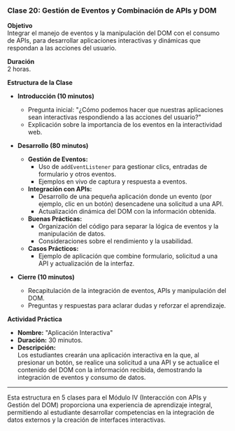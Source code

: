 ### **Clase 20: Gestión de Eventos y Combinación de APIs y DOM**

**Objetivo**  
Integrar el manejo de eventos y la manipulación del DOM con el consumo de APIs, para desarrollar aplicaciones interactivas y dinámicas que respondan a las acciones del usuario.

**Duración**  
2 horas.

**Estructura de la Clase**

- **Introducción (10 minutos)**
  - Pregunta inicial: "¿Cómo podemos hacer que nuestras aplicaciones sean interactivas respondiendo a las acciones del usuario?"
  - Explicación sobre la importancia de los eventos en la interactividad web.

- **Desarrollo (80 minutos)**
  - **Gestión de Eventos:**
    - Uso de `addEventListener` para gestionar clics, entradas de formulario y otros eventos.
    - Ejemplos en vivo de captura y respuesta a eventos.
  - **Integración con APIs:**
    - Desarrollo de una pequeña aplicación donde un evento (por ejemplo, clic en un botón) desencadene una solicitud a una API.
    - Actualización dinámica del DOM con la información obtenida.
  - **Buenas Prácticas:**
    - Organización del código para separar la lógica de eventos y la manipulación de datos.
    - Consideraciones sobre el rendimiento y la usabilidad.
  - **Casos Prácticos:**
    - Ejemplo de aplicación que combine formulario, solicitud a una API y actualización de la interfaz.

- **Cierre (10 minutos)**
  - Recapitulación de la integración de eventos, APIs y manipulación del DOM.
  - Preguntas y respuestas para aclarar dudas y reforzar el aprendizaje.

**Actividad Práctica**  
- **Nombre:** "Aplicación Interactiva"  
- **Duración:** 30 minutos.  
- **Descripción:**  
  Los estudiantes crearán una aplicación interactiva en la que, al presionar un botón, se realice una solicitud a una API y se actualice el contenido del DOM con la información recibida, demostrando la integración de eventos y consumo de datos.

---

Esta estructura en 5 clases para el Módulo IV (Interacción con APIs y Gestión del DOM) proporciona una experiencia de aprendizaje integral, permitiendo al estudiante desarrollar competencias en la integración de datos externos y la creación de interfaces interactivas. 